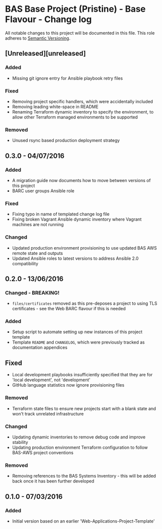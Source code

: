 # BAS Base Project (Pristine) - Base Flavour - Change log

All notable changes to this project will be documented in this file.
This role adheres to [Semantic Versioning](http://semver.org/spec/v2.0.0.html).

## [Unreleased][unreleased]

### Added

* Missing git ignore entry for Ansible playbook retry files

### Fixed

* Removing project specific handlers, which were accidentally included
* Removing leading white-space in README
* Renaming Terraform dynamic inventory to specify the environment, to allow other Terraform managed environments to be
supported

### Removed

* Unused rsync based production deployment strategy

## 0.3.0 - 04/07/2016

### Added

* A migration guide now documents how to move between versions of this project
* BARC user groups Ansible role

### Fixed

* Fixing typo in name of templated change log file
* Fixing broken Vagrant Ansible dynamic inventory where Vagrant machines are not running

### Changed

* Updated production environment provisioning to use updated BAS AWS remote state and outputs
* Updated Ansible roles to latest versions to address Ansible 2.0 compatibility

## 0.2.0 - 13/06/2016

### Changed - BREAKING!

* `files/certificates` removed as this pre-deposes a project to using TLS certificates - see the Web BARC flavour if 
this is needed

### Added

* Setup script to automate setting up new instances of this project template
* Template `README` and `CHANGELOG`, which were previously tracked as documentation appendices

## Fixed

* Local development playbooks insufficiently specified that they are for 'local development', not 'development'
* GitHub language statistics now ignore provisioning files
### Removed

* Terraform state files to ensure new projects start with a blank state and won't track unrelated infrastructure

### Changed

* Updating dynamic inventories to remove debug code and improve stability
* Updating production environment Terraform configuration to follow BAS-AWS project conventions

### Removed

* Removing references to the BAS Systems Inventory - this will be added back once it has been further developed

## 0.1.0 - 07/03/2016

### Added

* Initial version based on an earlier 'Web-Applications-Project-Template'
